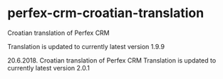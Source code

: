 # perfex-crm-croatian-translation

Croatian translation of Perfex CRM

Translation is updated to currently latest version 1.9.9

20.6.2018.
Croatian translation of Perfex CRM Translation is updated to currently latest version 2.0.1
